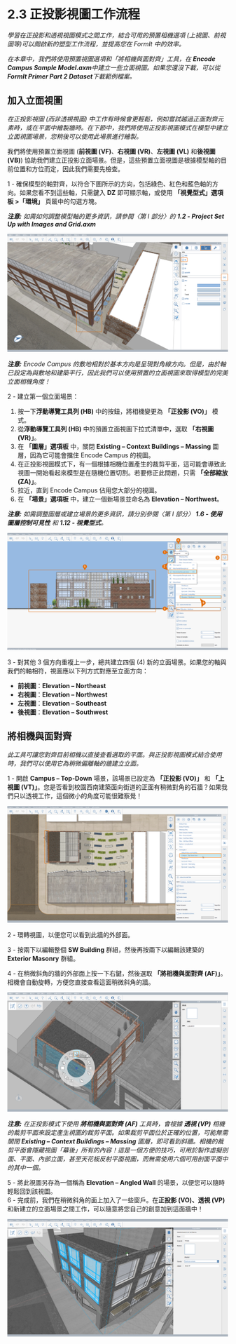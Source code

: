 # 2.3 正投影視圖工作流程

_學習在正投影和透視視圖模式之間工作，結合可用的預置相機選項 (上視圖、前視圖等)可以開啟新的塑型工作流程，並提高您在 FormIt 中的效率。_

_在本章中，我們將使用預置視圖選項和「將相機與面對齊」工具，在_ _**Encode Campus Sample Model.axm**中建立一些立面視圖。如果您還沒下載，可以從_ _**FormIt Primer Part 2 Dataset**下載範例檔案。_

## 加入立面視圖

_在正投影視圖 (而非透視視圖) 中工作有時候會更輕鬆，例如嘗試越過正面對齊元素時，或在平面中繪製牆時。在下節中，我們將使用正投影視圖模式在模型中建立立面視圖場景，您稍後可以使用此場景進行繪製。_

我們將使用預置立面視圖 (**前視圖 (VF)**、**右視圖 (VR)**、**左視圖 (VL)** 和**後視圖 (VB)**) 協助我們建立正投影立面場景。但是，這些預置立面視圖是根據模型軸的目前位置和方位而定，因此我們需要先檢查。

1 - 確保模型的軸對齊，以符合下圖所示的方向，包括綠色、紅色和藍色軸的方向。如果您看不到這些軸，只需鍵入 **DZ** 即可顯示軸，或使用 **「視覺型式」選項板 >「環境」** 頁籤中的勾選方塊。

_**注意:**_ _如需如何調整模型軸的更多資訊，請參閱〈第 I 部分〉的_ _**1.2 - Project Set Up with Images and Grid.axm**_

![](<../../.gitbook/assets/0 (7).png>)

_**注意:** Encode Campus 的敷地相對於基本方向是呈現對角線方向。但是，由於軸已設定為與敷地和建築平行，因此我們可以使用預置的立面視圖來取得模型的完美立面相機角度！_

2 - 建立第一個立面場景：

1. 按一下**浮動導覽工具列 (HB)** 中的按鈕，將相機變更為 **「正投影 (VO)」** 模式。
2. 從**浮動導覽工具列 (HB)** 中的預置立面視圖下拉式清單中，選取 **「右視圖 (VR)」**。
3. 在 **「圖層」選項板** 中，關閉 **Existing – Context Buildings – Massing** 圖層，因為它可能會擋住 Encode Campus 的視圖。
4. 在正投影視圖模式下，有一個根據相機位置產生的裁剪平面，這可能會導致此視圖一開始看起來模型是在隨機位置切割。若要修正此問題，只需 **「全部縮放 (ZA)」**。
5. 拉近，直到 Encode Campus 佔用您大部分的視圖。
6. 在 **「場景」選項板** 中，建立一個新場景並命名為 **Elevation – Northwest**。

_**注意:**_ _如需調整圖層或建立場景的更多資訊，請分別參閱〈第 I 部分〉_ _**1.6 - 使用圖層控制可見性**_ _和_ _**1.12 - 視覺型式**。_

![](<../../.gitbook/assets/1 (10) (1).png>)

3 - 對其他 3 個方向重複上一步，總共建立四個 (4) 新的立面場景。如果您的軸與我們的軸相符，視圖應以下列方式對應至立面方向：

* **前視圖**：**Elevation – Northeast**
* **右視圖**：**Elevation – Northwest**
* **左視圖**：**Elevation – Southeast**
* **後視圖**：**Elevation – Southwest**

## **將相機與面對齊**

_此工具可讓您對齊目前相機以直接查看選取的平面。與正投影視圖模式結合使用時，我們可以使用它為稍微偏離軸的牆建立立面。_

1 - 開啟 **Campus – Top-Down** 場景，該場景已設定為 **「正投影 (VO)」** 和 **「上視圖 (VT)」**。您是否看到校園西南建築面向街道的正面有稍微對角的石牆？如果我們只以透視工作，這個微小的角度可能很難察覺！

![](<../../.gitbook/assets/2 (8) (1).png>)

2 - 環轉視圖，以便您可以看到此牆的外部面。

3 - 按兩下以編輯整個 **SW Building** 群組，然後再按兩下以編輯該建築的 **Exterior Masonry** 群組。

4 - 在稍微斜角的牆的外部面上按一下右鍵，然後選取 **「將相機與面對齊 (AF)」**。相機會自動旋轉，方便您直接查看這面稍微斜角的牆。

![](<../../.gitbook/assets/3 (9).png>)

_**注意:**_ _在正投影模式下使用_ _**將相機與面對齊**_ _**(AF)**_ _工具時，會根據_ _**透視 (VP)**_ _相機的裁剪平面來設定產生視圖的裁剪平面。如果裁剪平面位於正確的位置，可能無需關閉 __**Existing – Context Buildings – Massing**__ 圖層，即可看到斜牆。相機的裁剪平面會隱藏視圖「幕後」所有的內容！這是一個方便的技巧，可用於製作虛擬剖面、平面、內部立面，甚至天花板反射平面視圖，而無需使用六個可用剖面平面中的其中一個。_

5 - 將此視圖另存為一個稱為 **Elevation – Angled Wall** 的場景，以便您可以隨時輕鬆回到該視圖。\
6 - 完成前，我們在稍微斜角的面上加入了一些窗戶。在**正投影 (VO)、透視 (VP)** 和新建立的立面場景之間工作，可以隨意將您自己的創意加到這面牆中！

![SW Building with six (6) new windows added along the angled face.](<../../.gitbook/assets/4 (10) (1).png>)
